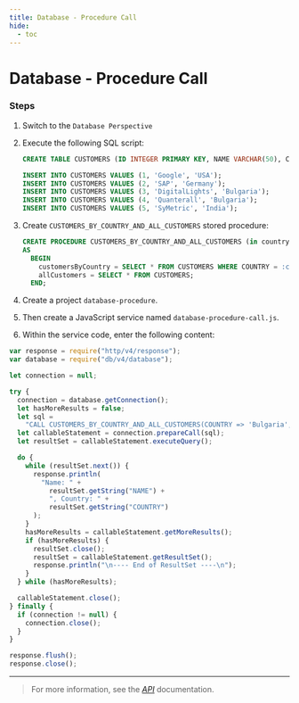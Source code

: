 ```yaml
---
title: Database - Procedure Call
hide:
  - toc
---
```


# Database - Procedure Call

### Steps

1. Switch to the `Database Perspective`
1. Execute the following SQL script:

   ```sql
   CREATE TABLE CUSTOMERS (ID INTEGER PRIMARY KEY, NAME VARCHAR(50), COUNTRY VARCHAR(50));

   INSERT INTO CUSTOMERS VALUES (1, 'Google', 'USA');
   INSERT INTO CUSTOMERS VALUES (2, 'SAP', 'Germany');
   INSERT INTO CUSTOMERS VALUES (3, 'DigitalLights', 'Bulgaria');
   INSERT INTO CUSTOMERS VALUES (4, 'Quanterall', 'Bulgaria');
   INSERT INTO CUSTOMERS VALUES (5, 'SyMetric', 'India');
   ```

1. Create `CUSTOMERS_BY_COUNTRY_AND_ALL_CUSTOMERS` stored procedure:

   ```sql
   CREATE PROCEDURE CUSTOMERS_BY_COUNTRY_AND_ALL_CUSTOMERS (in country varchar(50), out customersByCountry CUSTOMERS, out allCustomers CUSTOMERS)
   AS
     BEGIN
       customersByCountry = SELECT * FROM CUSTOMERS WHERE COUNTRY = :country;
       allCustomers = SELECT * FROM CUSTOMERS;
     END;
   ```

1. Create a project `database-procedure`.
1. Then create a JavaScript service named `database-procedure-call.js`.
1. Within the service code, enter the following content:

```javascript
var response = require("http/v4/response");
var database = require("db/v4/database");

let connection = null;

try {
  connection = database.getConnection();
  let hasMoreResults = false;
  let sql =
    "CALL CUSTOMERS_BY_COUNTRY_AND_ALL_CUSTOMERS(COUNTRY => 'Bulgaria', customersByCountry => ?, allCustomers => ?)";
  let callableStatement = connection.prepareCall(sql);
  let resultSet = callableStatement.executeQuery();

  do {
    while (resultSet.next()) {
      response.println(
        "Name: " +
          resultSet.getString("NAME") +
          ", Country: " +
          resultSet.getString("COUNTRY")
      );
    }
    hasMoreResults = callableStatement.getMoreResults();
    if (hasMoreResults) {
      resultSet.close();
      resultSet = callableStatement.getResultSet();
      response.println("\n---- End of ResultSet ----\n");
    }
  } while (hasMoreResults);

  callableStatement.close();
} finally {
  if (connection != null) {
    connection.close();
  }
}

response.flush();
response.close();
```

---

> For more information, see the _[API](../../api/)_ documentation.
